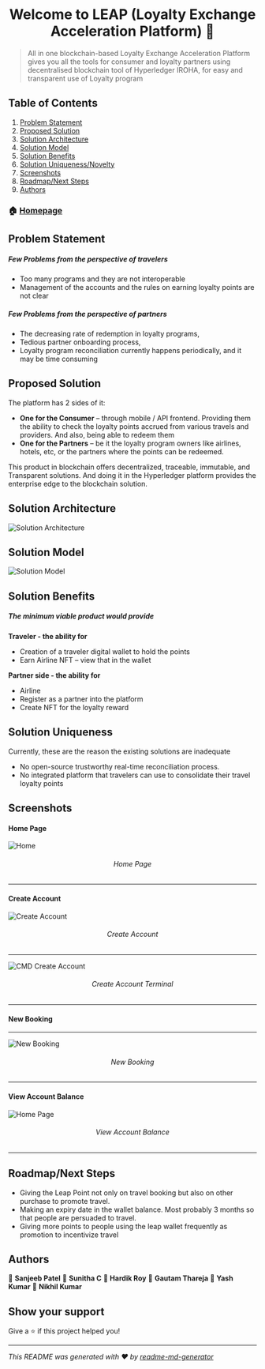 <h1 align="center">Welcome to LEAP (Loyalty Exchange Acceleration Platform) 👋</h1>

> All in one blockchain-based Loyalty Exchange Acceleration Platform gives you all the tools for consumer and loyalty partners using decentralised blockchain tool of Hyperledger IROHA, for easy and transparent use of Loyalty program

## Table of Contents
1. [Problem Statement](#problemStatement)
2. [Proposed Solution](#proposedSolution)
3. [Solution Architecture](#solutionArchitecture)
4. [Solution Model](#solutionModel) 
5. [Solution Benefits](#solutionBenefits)
6. [Solution Uniqueness/Novelty](#solutionUq)
7. [Screenshots](#ss)
8. [Roadmap/Next Steps](#guide)
9. [Authors](#author)

### 🏠 [Homepage](https://achilles.cloudns.asia)

<a name="problemStatement"></a>
## Problem Statement

##### Few Problems from the perspective of travelers

- Too many programs and they are not interoperable
- Management of the accounts and the rules on earning loyalty points are not clear

##### Few Problems from the perspective of partners

- The decreasing rate of redemption in loyalty programs,
- Tedious partner onboarding process,
- Loyalty program reconciliation currently happens periodically, and it may be time consuming
 

<a name="proposedSolution"></a>
## Proposed Solution
The platform has 2 sides of it:
- **One for the Consumer** – through mobile / API frontend. Providing them the ability to check the loyalty points accrued from various travels and providers. And also, being able to redeem them
- **One for the Partners** – be it the loyalty program owners like airlines, hotels, etc, or the partners where the points can be redeemed.

This product in blockchain offers decentralized, traceable, immutable, and Transparent solutions. And doing it in the Hyperledger platform provides the enterprise edge to the blockchain solution.
 

<a name="SolutionArchitecture"></a>
## Solution Architecture

![Solution Architecture](https://github.com/Tewatia5355/LEAP_PROJECT/blob/main/info/SolArc.png?raw=true)

<a name="solutionModel"></a>
## Solution Model

![Solution Model](https://github.com/Tewatia5355/LEAP_PROJECT/blob/main/info/SolModel.png?raw=true)

<a name="solutionBenefits"></a>
## Solution Benefits

##### The minimum viable product would provide

**Traveler - the ability for**
- Creation of a traveler digital wallet to hold the points
- Earn Airline NFT – view that in the wallet

**Partner side - the ability for**
- Airline
- Register as a partner into the platform
- Create NFT for the loyalty reward


<a name="solutionUq"></a>
## Solution Uniqueness

Currently, these are the reason the existing solutions are inadequate
- No open-source trustworthy real-time reconciliation process.
- No integrated platform that travelers can use to consolidate their travel loyalty points


<a name="ss"></a>
## Screenshots

#### Home Page

![Home](https://github.com/Tewatia5355/LEAP_PROJECT/blob/main/Screenshots/Home.png?raw=true)
<h6 align="center">Home Page</h6>

****

#### Create Account

![Create Account](https://github.com/Tewatia5355/LEAP_PROJECT/blob/main/Screenshots/CreateAcc.png?raw=true)
<h6 align="center">Create Account</h6>

****

![CMD Create Account](https://github.com/Tewatia5355/LEAP_PROJECT/blob/main/Screenshots/CMDCreateAcc.png?raw=true)
<h6 align="center">Create Account Terminal</h6>

****

#### New Booking 

****

![New Booking](https://github.com/Tewatia5355/LEAP_PROJECT/blob/main/Screenshots/NewBooking.png?raw=true)
<h6 align="center">New Booking</h6>

****


#### View Account Balance

![Home Page](https://github.com/Tewatia5355/LEAP_PROJECT/blob/main/Screenshots/VAB.png?raw=true)
<h6 align="center">View Account Balance</h6>

****



<a name="guide"></a>
## Roadmap/Next Steps

- Giving  the Leap Point not only on travel booking but also on other purchase to promote travel.
- Making an expiry date in the wallet balance. Most probably 3 months so that people are persuaded to travel.
- Giving more points to people using the leap wallet frequently as promotion to incentivize travel


<a name="author"></a>
## Authors

👤 **Sanjeeb Patel**
👤 **Sunitha C**
👤 **Hardik Roy**
👤 **Gautam Thareja**
👤 **Yash Kumar**
👤 **Nikhil Kumar**

## Show your support

Give a ⭐️ if this project helped you!

***
_This README was generated with ❤️ by [readme-md-generator](https://github.com/kefranabg/readme-md-generator)_
